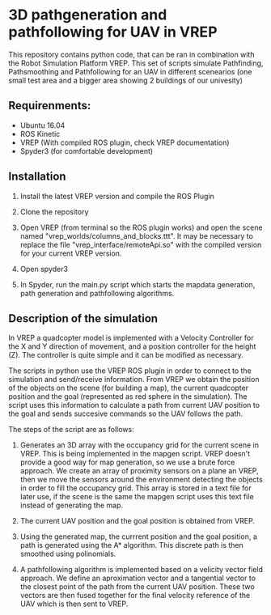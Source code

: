 # 3D pathgeneration and pathfollowing for UAV in VREP
This repository contains python code, that can be ran in combination with the Robot Simulation Platform VREP. This set of scripts simulate Pathfinding, Pathsmoothing and Pathfollowing for an UAV in different scenearios (one small test area and a bigger area showing 2 buildings of our univesity)

## Requirenments:

- Ubuntu 16.04
- ROS Kinetic
- VREP (With compiled ROS plugin, check VREP documentation)
- Spyder3 (for comfortable development)

## Installation

1. Install the latest VREP version and compile the ROS Plugin

2. Clone the repository

3. Open VREP (from terminal so the ROS plugin works) and open the scene named "vrep_worlds/columns_and_blocks.ttt". It may be necessary to replace the file "vrep_interface/remoteApi.so" with the compiled version for your current VREP version.

4. Open spyder3

5. In Spyder, run the main.py script which starts the mapdata generation, path generation and pathfollowing algorithms.

## Description of the simulation

In VREP a quadcopter model is implemented with a Velocity Controller for the X and Y direction of movement, and a position controller for the height (Z). The controller is
quite simple and it can be modified as necessary.

The scripts in python use the VREP ROS plugin in order to connect to the simulation
and send/receive information. From VREP we obtain the position of the objects on the scene (for building a map), the current quadcopter position and the goal (represented as red sphere in the simulation). The script uses this information to calculate a path from current UAV position to the goal and sends succesive commands so the UAV follows the path.


The steps of the script are as follows:

1. Generates an 3D array with the occupancy grid for the current scene in VREP. This is being implemented in the mapgen script. VREP doesn't provide a good way for map generation, so we use a brute force approach. We create an array of proximity sensors on a plane an VREP, then we move the sensors around the environment detecting the objects in order to fill the occupancy grid. This array is stored in a text file for later use, if the scene is the same the mapgen script uses this text file instead of generating the map.

2. The current UAV position and the goal position is obtained from VREP.

3. Using the generated map, the currrent position and the goal position, a path is generated using the A* algorithm. This discrete path is then smoothed using polinomials.

4. A pathfollowing algorithm is implemented based on a velicity vector field approach. We define an aproximation vector and a tangential vector to the closest point of the path from the current UAV position. These two vectors are then fused together for the final velocity reference of the UAV which is then sent to VREP.
